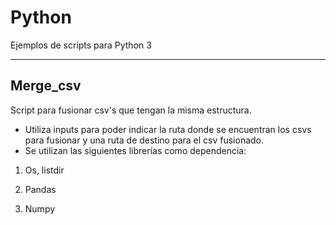 # Python
 Ejemplos de scripts para Python 3

----
## Merge_csv
Script para fusionar csv's que tengan la misma estructura.

* Utiliza inputs para poder indicar la ruta donde se encuentran los csvs para fusionar y una ruta de destino para el csv fusionado.
* Se utilizan las siguientes librerías como dependencia:

 1. Os, listdir

 2. Pandas

 3. Numpy